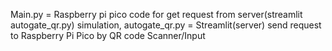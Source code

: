 Main.py = Raspberry pi pico code for get request from server(streamlit autogate_qr.py) simulation,
autogate_qr.py = Streamlit(server) send request to Raspberry Pi Pico by QR code Scanner/Input 
